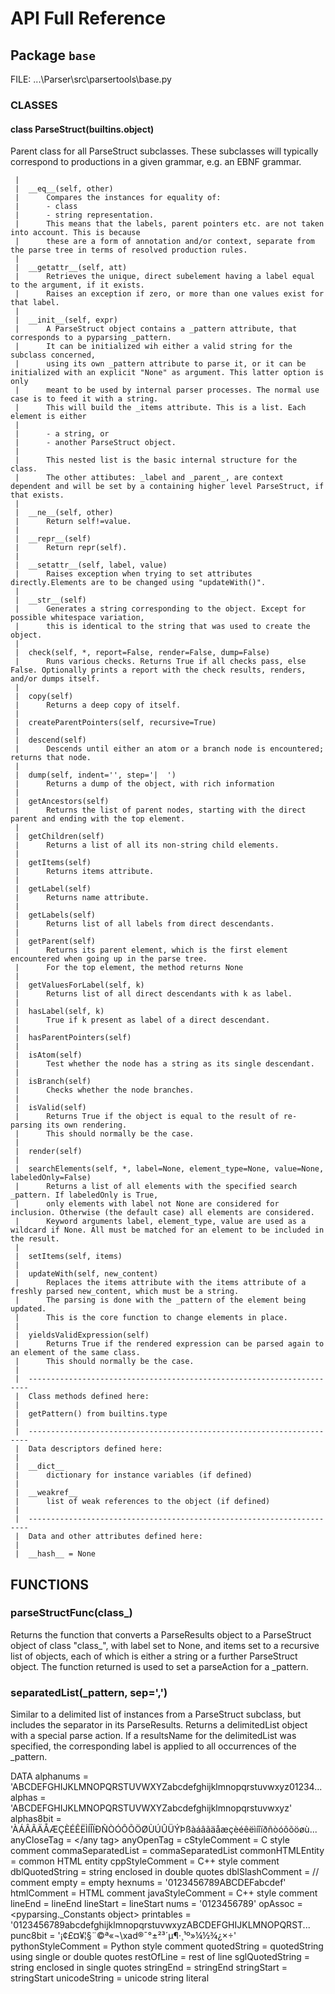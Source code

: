# API Full Reference

## Package `base`
 
FILE: ...\Parser\src\parsertools\base.py
	
### CLASSES

#### class ParseStruct(builtins.object)
Parent class for all ParseStruct subclasses. These subclasses will typically correspond to productions in a given grammar, e.g. an EBNF grammar.

     |  
     |  __eq__(self, other)
     |      Compares the instances for equality of:
     |      - class
     |      - string representation.
     |      This means that the labels, parent pointers etc. are not taken into account. This is because
     |      these are a form of annotation and/or context, separate from the parse tree in terms of resolved production rules.
     |  
     |  __getattr__(self, att)
     |      Retrieves the unique, direct subelement having a label equal to the argument, if it exists.
     |      Raises an exception if zero, or more than one values exist for that label.
     |  
     |  __init__(self, expr)
     |      A ParseStruct object contains a _pattern attribute, that corresponds to a pyparsing _pattern.
     |      It can be initialized wih either a valid string for the subclass concerned,
     |      using its own _pattern attribute to parse it, or it can be initialized with an explicit "None" as argument. This latter option is only
     |      meant to be used by internal parser processes. The normal use case is to feed it with a string.
     |      This will build the _items attribute. This is a list. Each element is either
     |      
     |      - a string, or
     |      - another ParseStruct object.
     |      
     |      This nested list is the basic internal structure for the class.
     |      The other attibutes: _label and _parent_, are context dependent and will be set by a containing higher level ParseStruct, if that exists.
     |  
     |  __ne__(self, other)
     |      Return self!=value.
     |  
     |  __repr__(self)
     |      Return repr(self).
     |  
     |  __setattr__(self, label, value)
     |      Raises exception when trying to set attributes directly.Elements are to be changed using "updateWith()".
     |  
     |  __str__(self)
     |      Generates a string corresponding to the object. Except for possible whitespace variation, 
     |      this is identical to the string that was used to create the object.
     |  
     |  check(self, *, report=False, render=False, dump=False)
     |      Runs various checks. Returns True if all checks pass, else False. Optionally prints a report with the check results, renders, and/or dumps itself.
     |  
     |  copy(self)
     |      Returns a deep copy of itself.
     |  
     |  createParentPointers(self, recursive=True)
     |  
     |  descend(self)
     |      Descends until either an atom or a branch node is encountered; returns that node.
     |  
     |  dump(self, indent='', step='|  ')
     |      Returns a dump of the object, with rich information
     |  
     |  getAncestors(self)
     |      Returns the list of parent nodes, starting with the direct parent and ending with the top element.
     |  
     |  getChildren(self)
     |      Returns a list of all its non-string child elements.
     |  
     |  getItems(self)
     |      Returns items attribute.
     |  
     |  getLabel(self)
     |      Returns name attribute.
     |  
     |  getLabels(self)
     |      Returns list of all labels from direct descendants.
     |  
     |  getParent(self)
     |      Returns its parent element, which is the first element encountered when going up in the parse tree.
     |      For the top element, the method returns None
     |  
     |  getValuesForLabel(self, k)
     |      Returns list of all direct descendants with k as label.
     |  
     |  hasLabel(self, k)
     |      True if k present as label of a direct descendant.
     |  
     |  hasParentPointers(self)
     |  
     |  isAtom(self)
     |      Test whether the node has a string as its single descendant.
     |  
     |  isBranch(self)
     |      Checks whether the node branches.
     |  
     |  isValid(self)
     |      Returns True if the object is equal to the result of re-parsing its own rendering.
     |      This should normally be the case.
     |  
     |  render(self)
     |  
     |  searchElements(self, *, label=None, element_type=None, value=None, labeledOnly=False)
     |      Returns a list of all elements with the specified search _pattern. If labeledOnly is True,
     |      only elements with label not None are considered for inclusion. Otherwise (the default case) all elements are considered.
     |      Keyword arguments label, element_type, value are used as a wildcard if None. All must be matched for an element to be included in the result.
     |  
     |  setItems(self, items)
     |  
     |  updateWith(self, new_content)
     |      Replaces the items attribute with the items attribute of a freshly parsed new_content, which must be a string.
     |      The parsing is done with the _pattern of the element being updated.
     |      This is the core function to change elements in place.
     |  
     |  yieldsValidExpression(self)
     |      Returns True if the rendered expression can be parsed again to an element of the same class.
     |      This should normally be the case.
     |  
     |  ----------------------------------------------------------------------
     |  Class methods defined here:
     |  
     |  getPattern() from builtins.type
     |  
     |  ----------------------------------------------------------------------
     |  Data descriptors defined here:
     |  
     |  __dict__
     |      dictionary for instance variables (if defined)
     |  
     |  __weakref__
     |      list of weak references to the object (if defined)
     |  
     |  ----------------------------------------------------------------------
     |  Data and other attributes defined here:
     |  
     |  __hash__ = None

## FUNCTIONS
### parseStructFunc(class_)
Returns the function that converts a ParseResults object to a ParseStruct object of class "class_", with label set to None, and items set to a recursive list of objects, each of which is either a string or a further ParseStruct object.
The function returned is used to set a parseAction for a _pattern.
    
### separatedList(_pattern, sep=',')
Similar to a delimited list of instances from a ParseStruct subclass, but includes the separator in its ParseResults. Returns a delimitedList object with a special parse action. If a resultsName for the delimitedList was specified, the corresponding label is applied to all occurrences of the _pattern.

DATA
    alphanums = 'ABCDEFGHIJKLMNOPQRSTUVWXYZabcdefghijklmnopqrstuvwxyz01234...
    alphas = 'ABCDEFGHIJKLMNOPQRSTUVWXYZabcdefghijklmnopqrstuvwxyz'
    alphas8bit = 'ÀÁÂÃÄÅÆÇÈÉÊËÌÍÎÏÐÑÒÓÔÕÖØÙÚÛÜÝÞßàáâãäåæçèéêëìíîïðñòóôõöøù...
    anyCloseTag = </any tag>
    anyOpenTag = <any tag>
    cStyleComment = C style comment
    commaSeparatedList = commaSeparatedList
    commonHTMLEntity = common HTML entity
    cppStyleComment = C++ style comment
    dblQuotedString = string enclosed in double quotes
    dblSlashComment = // comment
    empty = empty
    hexnums = '0123456789ABCDEFabcdef'
    htmlComment = HTML comment
    javaStyleComment = C++ style comment
    lineEnd = lineEnd
    lineStart = lineStart
    nums = '0123456789'
    opAssoc = <pyparsing._Constants object>
    printables = '0123456789abcdefghijklmnopqrstuvwxyzABCDEFGHIJKLMNOPQRST...
    punc8bit = '¡¢£¤¥¦§¨©ª«¬\xad®¯°±²³´µ¶·¸¹º»¼½¾¿×÷'
    pythonStyleComment = Python style comment
    quotedString = quotedString using single or double quotes
    restOfLine = rest of line
    sglQuotedString = string enclosed in single quotes
    stringEnd = stringEnd
    stringStart = stringStart
    unicodeString = unicode string literal



